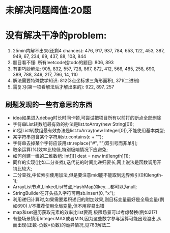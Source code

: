 # 未解决问题阈值:20题
# 没有解决干净的problem:
1. 25min内解不出来(还剩4 chances): 476, 917, 937, 784, 653, 122, 453, 387, 949, 67, 234, 69, 437, 88, 108, 844
2. 题目看不懂: 所有leetcode挂todo的题目: 806, 893
3. 有更巧妙解法: 905, 832, 557, 728, 867, 872, 412, 566, 485, 258, 690, 389, 788, 349, 217, 796, 14, 110
4. 解法需要特殊数学知识: 812(3点坐标求三角形面积), 371(二进制)
5. 需复习(第一项看解法后才解出来的): 922, 897, 257


## 刷题发现的一些有意思的东西
- idea如果进入debug时长时间卡顿,可尝试把项目所有以前打的断点全部删除
- 字符串List转数组最有效的办法是list.toArray(new String[0]);
- int型List转数组最有效办法是list.toArray(new Integer[0]),不能使用基本类型;
- 某字符串包含某个字符用str.contains(c + "");
- 字符串去掉某个字符应该用str.replace("#", "")双引号而非单引;
- 取余运算(%)效率比较低,特别极端情况下应避免;
- 如何创建一维的二维数组: int[][] dest = new int[length][1];
- 同样的实现(比如二分查找),迭代花的时间比递归要长,网上说法是函数调用开销比较大;
- 二分查找,中位索引使用加法,但是要注意mid能不能取到边界索引(0和length-1);
- ArrayList节点,LinkedList节点,HashMap的key....都可以为null;
- StringBuilder在开头插入字符可用sb.insert(0, "x");
- 利用递归计算时,如果需要累积递归的附加效果,则目标变量最好是全局变量(例如690) //不推荐使用全局变量,但不用容易出错
- map和set遍历获取元素的效率比list要高,极限场景可以考虑替换(例如217)
- 有些场景慎用Integer.MAX或者MIN,因为这些数字参与运算可能出现溢出,从而出现(正数-负数=负数)的诡异情况,见783解法二

